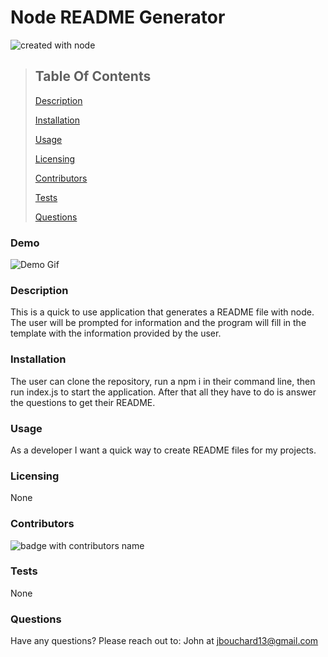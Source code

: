 # Node README Generator

![created with node](https://img.shields.io/badge/Created%20with-Node-brightgreen)

> ## Table Of Contents
>
> [Description](#description)
>
> [Installation](#installation)
>
> [Usage](#usage)
>
> [Licensing](#licensing)
>
> [Contributors](#contributors)
>
> [Tests](#tests)
>
> [Questions](#questions)

### Demo

![Demo Gif](https://media.giphy.com/media/QZPx8qR2ihdETuDFdu/giphy.gif)

### Description

This is a quick to use application that generates a README file with node. The user will be prompted for information and the program will fill in the template with the information provided by the user.

### Installation

The user can clone the repository, run a npm i in their command line, then run index.js to start the application. After that all they have to do is answer the questions to get their README.

### Usage

As a developer I want a quick way to create README files for my projects.

### Licensing

None

### Contributors

![badge with contributors name](https://img.shields.io/badge/Built%20By-John%20Bouchard-brightgreen)

### Tests

None

### Questions

Have any questions? Please reach out to:
John at jbouchard13@gmail.com
